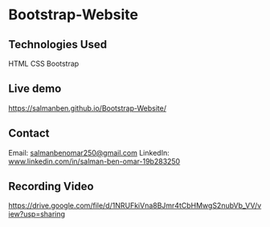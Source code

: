 # Bootstrap-Website

## Technologies Used
HTML
CSS
Bootstrap

## Live demo
https://salmanben.github.io/Bootstrap-Website/

## Contact
Email: salmanbenomar250@gmail.com LinkedIn: www.linkedin.com/in/salman-ben-omar-19b283250

## Recording Video
https://drive.google.com/file/d/1NRUFkiVna8BJmr4tCbHMwgS2nubVb_VV/view?usp=sharing
